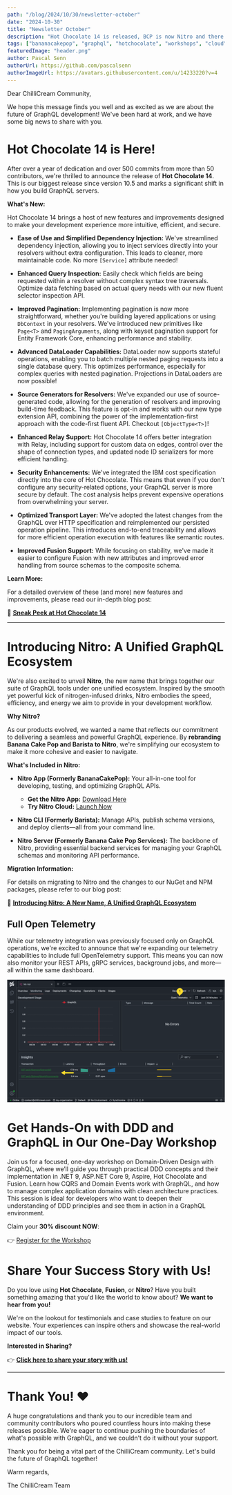 ```yaml
---
path: "/blog/2024/10/30/newsletter-october"
date: "2024-10-30"
title: "Newsletter October"
description: "Hot Chocolate 14 is released, BCP is now Nitro and there is a new DDD Workshop"
tags: ["bananacakepop", "graphql", "hotchocolate", "workshops", "cloud", "release"]
featuredImage: "header.png"
author: Pascal Senn
authorUrl: https://github.com/pascalsenn
authorImageUrl: https://avatars.githubusercontent.com/u/14233220?v=4
---
```


Dear ChilliCream Community,

We hope this message finds you well and as excited as we are about the future of GraphQL development! We've been hard at work, and we have some big news to share with you.

# Hot Chocolate 14 is Here!

After over a year of dedication and over 500 commits from more than 50 contributors, we're thrilled to announce the release of **Hot Chocolate 14**. This is our biggest release since version 10.5 and marks a significant shift in how you build GraphQL servers.

**What's New:**

Hot Chocolate 14 brings a host of new features and improvements designed to make your development experience more intuitive, efficient, and secure.

- **Ease of Use and Simplified Dependency Injection:** We've streamlined dependency injection, allowing you to inject services directly into your resolvers without extra configuration. This leads to cleaner, more maintainable code. No more `[Service]` attribute needed!

- **Enhanced Query Inspection:** Easily check which fields are being requested within a resolver without complex syntax tree traversals. Optimize data fetching based on actual query needs with our new fluent selector inspection API.

- **Improved Pagination:** Implementing pagination is now more straightforward, whether you're building layered applications or using `DbContext` in your resolvers. We've introduced new primitives like `Page<T>` and `PagingArguments`, along with keyset pagination support for Entity Framework Core, enhancing performance and stability.

- **Advanced DataLoader Capabilities:** DataLoader now supports stateful operations, enabling you to batch multiple nested paging requests into a single database query. This optimizes performance, especially for complex queries with nested pagination. Projections in DataLoaders are now possible!

- **Source Generators for Resolvers:** We've expanded our use of source-generated code, allowing for the generation of resolvers and improving build-time feedback. This feature is opt-in and works with our new type extension API, combining the power of the implementation-first approach with the code-first fluent API. Checkout `[ObjectType<T>]`!

- **Enhanced Relay Support:** Hot Chocolate 14 offers better integration with Relay, including support for custom data on edges, control over the shape of connection types, and updated node ID serializers for more efficient handling.

- **Security Enhancements:** We've integrated the IBM cost specification directly into the core of Hot Chocolate. This means that even if you don't configure any security-related options, your GraphQL server is more secure by default. The cost analysis helps prevent expensive operations from overwhelming your server.

- **Optimized Transport Layer:** We've adopted the latest changes from the GraphQL over HTTP specification and reimplemented our persisted operation pipeline. This introduces end-to-end traceability and allows for more efficient operation execution with features like semantic routes.

- **Improved Fusion Support:** While focusing on stability, we've made it easier to configure Fusion with new attributes and improved error handling from source schemas to the composite schema.

**Learn More:**

For a detailed overview of these (and more) new features and improvements, please read our in-depth blog post:

🔗 **[Sneak Peek at Hot Chocolate 14](https://chillicream.com/blog/2024/08/30/hot-chocolate-14)**

---

# Introducing Nitro: A Unified GraphQL Ecosystem

We're also excited to unveil **Nitro**, the new name that brings together our suite of GraphQL tools under one unified ecosystem. Inspired by the smooth yet powerful kick of nitrogen-infused drinks, Nitro embodies the speed, efficiency, and energy we aim to provide in your development workflow.

**Why Nitro?**

As our products evolved, we wanted a name that reflects our commitment to delivering a seamless and powerful GraphQL experience. By **rebranding Banana Cake Pop and Barista to Nitro**, we're simplifying our ecosystem to make it more cohesive and easier to navigate.

**What's Included in Nitro:**

- **Nitro App (Formerly BananaCakePop):** Your all-in-one tool for developing, testing, and optimizing GraphQL APIs.

  - **Get the Nitro App:** [Download Here](https://get-nitro.chillicream.com)
  - **Try Nitro Cloud:** [Launch Now](https://nitro.chillicream.com)

- **Nitro CLI (Formerly Barista):** Manage APIs, publish schema versions, and deploy clients—all from your command line.

- **Nitro Server (Formerly Banana Cake Pop Services):** The backbone of Nitro, providing essential backend services for managing your GraphQL schemas and monitoring API performance.

**Migration Information:**

For details on migrating to Nitro and the changes to our NuGet and NPM packages, please refer to our blog post:

🔗 **[Introducing Nitro: A New Name, A Unified GraphQL Ecosystem](https://chillicream.com/blog/2024/10/07/introducing-nitro)**

## Full Open Telemetry

While our telemetry integration was previously focused only on GraphQL operations, we're excited to announce that we're expanding our telemetry capabilities to include full OpenTelemetry support. This means you can now also monitor your REST APIs, gRPC services, background jobs, and more—all within the same dashboard.

![image](./img1.png)

# Get Hands-On with DDD and GraphQL in Our One-Day Workshop  

Join us for a focused, one-day workshop on Domain-Driven Design with GraphQL, where we’ll guide you through practical DDD concepts and their implementation in .NET 9, ASP.NET Core 9, Aspire, Hot Chocolate and Fusion. Learn how CQRS and Domain Events work with GraphQL, and how to manage complex application domains with clean architecture practices. This session is ideal for developers who want to deepen their understanding of DDD principles and see them in action in a GraphQL environment.

Claim your **30% discount NOW**:

👉 [Register for the Workshop](https://www.eventbrite.com/e/enterprise-graphql-with-ddd-cqrs-and-clean-architecture-tickets-1057250156679)

# Share Your Success Story with Us!

Do you love using **Hot Chocolate**, **Fusion**, or **Nitro**? Have you built something amazing that you'd like the world to know about? **We want to hear from you!**

We're on the lookout for testimonials and case studies to feature on our website. Your experiences can inspire others and showcase the real-world impact of our tools.

**Interested in Sharing?**

👉 **[Click here to share your story with us!](https://tally.so/r/3j7R4E)**

---

# Thank You! ❤️

A huge congratulations and thank you to our incredible team and community contributors who poured countless hours into making these releases possible. We're eager to continue pushing the boundaries of what's possible with GraphQL, and we couldn't do it without your support.

Thank you for being a vital part of the ChilliCream community. Let's build the future of GraphQL together!

Warm regards,

The ChilliCream Team
